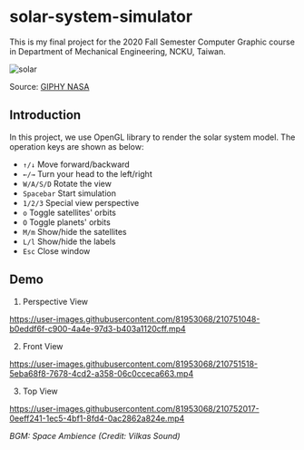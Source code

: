 # solar-system-simulator
This is my final project for the 2020 Fall Semester Computer Graphic course in Department of Mechanical Engineering, NCKU, Taiwan.
<br>

![solar](https://user-images.githubusercontent.com/81953068/210740733-a1f3bdb2-f0c6-468b-8f04-2cc1cb57ccf8.gif)

Source: [GIPHY NASA](https://giphy.com/nasa)


## Introduction
In this project, we use OpenGL library to render the solar system model. The operation keys are shown as below:
- ```↑/↓```  Move forward/backward
- ```←/→```  Turn your head to the left/right
- ```W/A/S/D```  Rotate the view
- ```Spacebar```  Start simulation
- ```1/2/3```  Special view perspective
- ```o``` Toggle satellites' orbits
- ```O``` Toggle planets' orbits
- ```M/m```  Show/hide the satellites
- ```L/l```  Show/hide the labels
- ```Esc```  Close window

## Demo
1. Perspective View


https://user-images.githubusercontent.com/81953068/210751048-b0eddf6f-c900-4a4e-97d3-b403a1120cff.mp4

2. Front View


https://user-images.githubusercontent.com/81953068/210751518-5eba68f8-7678-4cd2-a358-06c0cceca663.mp4

3. Top View


https://user-images.githubusercontent.com/81953068/210752017-0eeff241-1ec5-4bf1-8fd4-0ac2862a824e.mp4


*BGM: Space Ambience (Credit: Vilkas Sound)*
